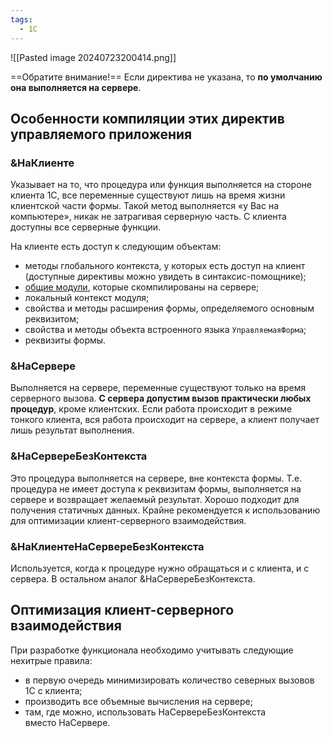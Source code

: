 ```yaml
---
tags:
  - 1С
---
```

![[Pasted image 20240723200414.png]]

==Обратите внимание!== Если директива не указана, то **по умолчанию она выполняется на сервере**.
## Особенности компиляции этих директив управляемого приложения

### &НаКлиенте

Указывает на то, что процедура или функция выполняется на стороне клиента 1C, все переменные существуют лишь на время жизни клиентской части формы. Такой метод выполняется «у Вас на компьютере», никак не затрагивая серверную часть. С клиента доступны все серверные функции.

На клиенте есть доступ к следующим объектам:
- методы глобального контекста, у которых есть доступ на клиент (доступные директивы можно увидеть в синтаксис-помощнике);
- [общие модули](https://programmist1s.ru/obshhie-moduli-1s/), которые скомпилированы на сервере;
- локальный контекст модуля;
- свойства и методы расширения формы, определяемого основным реквизитом;
- свойства и методы объекта встроенного языка `УправляемаяФорма`;
- реквизиты формы.
### &НаСервере

Выполняется на сервере, переменные существуют только на время серверного вызова. **С сервера допустим вызов практически любых процедур**, кроме клиентских. Если работа происходит в режиме тонкого клиента, вся работа происходит на сервере, а клиент получает лишь результат выполнения.
### &НаСервереБезКонтекста

Это процедура выполняется на сервере, вне контекста формы. Т.е. процедура не имеет доступа к реквизитам формы, выполняется на сервере и возвращает желаемый результат. Хорошо подходит для получения статичных данных. Крайне рекомендуется к использованию для оптимизации клиент-серверного взаимодействия.

### &НаКлиентеНаСервереБезКонтекста

Используется, когда к процедуре нужно обращаться и с клиента, и с сервера. В остальном аналог &НаСервереБезКонтекста.
## Оптимизация клиент-серверного взаимодействия

При разработке функционала необходимо учитывать следующие нехитрые правила:

- в первую очередь минимизировать количество северных вызовов 1С с клиента;
- производить все объемные вычисления на сервере;
- там, где можно, использовать НаСервереБезКонтекста вместо НаСервере.